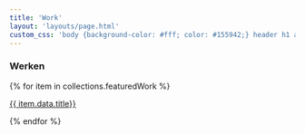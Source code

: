 ```yaml
---
title: 'Work'
layout: 'layouts/page.html'
custom_css: 'body {background-color: #fff; color: #155942;} header h1 a, header nav ul li a {color: #155942;}'
---
```


### Werken

{% for item in collections.featuredWork %}
  <a href="{{ item.url }}">
    <p>{{ item.data.title}}</p>
    <!-- <img src="{{ item.data.image }}" alt="{{ item.data.summary }}"/> -->
  </a>
{% endfor %}

